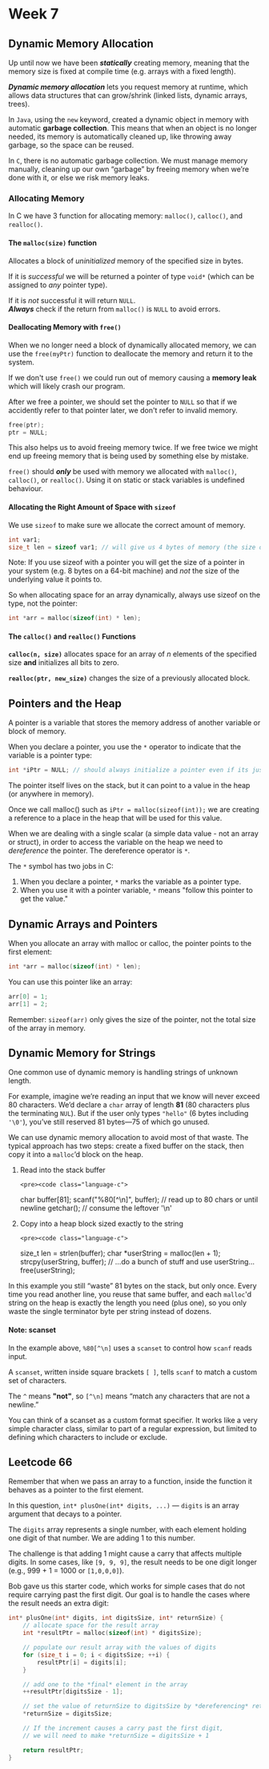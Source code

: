 # Week 7

## Dynamic Memory Allocation
Up until now we have been ***statically*** creating memory, meaning that the memory size is 
fixed at compile time (e.g. arrays with a fixed length).

***Dynamic memory allocation*** lets you request memory at runtime, which allows data
structures that can grow/shrink (linked lists, dynamic arrays, trees).

In `Java`, using the `new` keyword, created a dynamic object in memory with automatic
 **garbage collection**. This means that when an object is no longer needed, its
memory is automatically cleaned up, like throwing away garbage, so the space can
be reused.

In `C`, there is no automatic garbage collection. We must manage memory 
manually, cleaning up our own “garbage” by freeing memory when we’re done with
it, or else we risk memory leaks.

### Allocating Memory
In C we have 3 function for allocating memory: `malloc()`, `calloc()`, and `realloc()`.

#### The **`malloc(size)` function**
Allocates a block of *uninitialized* memory of the specified
size in bytes. 

If it is *successful* we will be returned a pointer of type `void*` (which can be
assigned to *any* pointer type).

If it is *not* successful it will return `NULL`.
<br>***Always*** check if the return from `malloc()` is `NULL` to avoid errors.

#### Deallocating Memory with `free()`
When we no longer need a block of dynamically allocated memory, we can use the 
`free(myPtr)` function to deallocate the memory and return it to the system. 

If we don't use `free()` we could run out of memory causing a **memory leak** which
will likely crash our program. 

After we free a pointer, we should set the pointer to `NULL` so that if we 
accidently refer to that pointer later, we don't refer to invalid memory.
```c
free(ptr);
ptr = NULL;
```

This also helps us to avoid freeing memory twice. If we free twice we might end up 
freeing memory that is being used by something else by mistake.

`free()` should ***only*** be used with memory we allocated with `malloc()`, `calloc()`,
or `realloc()`. Using it on static or stack variables is undefined behaviour.

#### Allocating the Right Amount of Space with `sizeof`
We use `sizeof` to make sure we allocate the correct amount of memory.

```c
int var1;
size_t len = sizeof var1; // will give us 4 bytes of memory (the size of an int)
```

Note: If you use sizeof with a pointer you will get the size of a pointer in
your system (e.g. 8 bytes on a 64-bit machine) and *not* the size of the underlying 
value it points to.

So when allocating space for an array dynamically, always use sizeof on the type, not the pointer:
```c
int *arr = malloc(sizeof(int) * len);
```


#### The `calloc()` and `realloc()` Functions
**`calloc(n, size)`** allocates space for an array of *n* elements of the 
specified size **and** initializes all bits to zero.

**`realloc(ptr, new_size)`** changes the size of a previously allocated block.


## Pointers and the Heap
A pointer is a variable that stores the memory address of another variable or block of memory.

When you declare a pointer, you use the `*` operator to indicate that the variable is a pointer type:
```c
int *iPtr = NULL; // should always initialize a pointer even if its just to NULL
```
The pointer itself lives on the stack, but it can point to a value in the heap (or anywhere in memory).


Once we call malloc() such as `iPtr = malloc(sizeof(int));` we are creating a 
reference to a place in the heap that will be used for this value.

When we are dealing with a single scalar (a simple data value - not an array or
struct), in order to access the variable on the heap we need to *dereference*
the pointer. The dereference operator is `*`. 

The `*` symbol has two jobs in C:

1. When you declare a pointer, `*` marks the variable as a pointer type.
2. When you use it with a pointer variable, `*` means "follow this pointer to get the value."

## Dynamic Arrays and Pointers
When you allocate an array with malloc or calloc, the pointer points to the first element:
```c
int *arr = malloc(sizeof(int) * len);
```

You can use this pointer like an array:
```c
arr[0] = 1;
arr[1] = 2;
```

Remember: `sizeof(arr)` only gives the size of the pointer, not the total size 
of the array in memory.

## Dynamic Memory for Strings
One common use of dynamic memory is handling strings of unknown length.

For example, imagine we’re reading an input that we know will never exceed 80 
characters. We’d declare a `char` array of length **81** (80 characters plus 
the terminating `NUL`). But if the user only types `"hello"` (6 bytes including
`'\0'`), you’ve still reserved 81 bytes—75 of which go unused.

We can use dynamic memory allocation to avoid most of that waste. The typical
approach has two steps: create a fixed buffer on the stack, then copy it into a 
`malloc`’d block on the heap.

<ol>
  <li>
    Read into the stack buffer

    <pre><code class="language-c">
char buffer[81];
scanf("%80[^\n]", buffer); // read up to 80 chars or until newline
getchar();                 // consume the leftover '\n'
    </code></pre>
  </li>

  <!-- force the second item to be “2.” even if your renderer auto-renumbers -->
  <li value="2">
    Copy into a heap block sized exactly to the string

    <pre><code class="language-c">
size_t len = strlen(buffer);
char *userString = malloc(len + 1);
strcpy(userString, buffer);
// …do a bunch of stuff and use userString…
free(userString);
    </code></pre>
  </li>
</ol>



In this example you still “waste” 81 bytes on the stack, but only once. Every 
time you read another line, you reuse that same buffer, and each `malloc`'d 
string on the heap is exactly the length you need (plus one), so you only 
waste the single terminator byte per string instead of dozens.


#### Note: scanset
In the example above, `%80[^\n]` uses a `scanset` to control how `scanf` reads input.

A `scanset`, written inside square brackets `[ ]`, tells `scanf` to match a 
custom set of characters.

The `^` means **"not"**,  so `[^\n]` means “match any characters that are not a newline.”

You can think of a scanset as a custom format specifier. 
It works like a very simple character class, similar to part of a regular expression,
but limited to defining which characters to include or exclude.


## Leetcode 66

Remember that when we pass an array to a function, inside the function it
behaves as a pointer to the first element.

In this question, `int* plusOne(int* digits, ...)` — `digits` is an array
argument that decays to a pointer.

The `digits` array represents a single number, with each element holding one 
digit of that number. We are adding 1 to this number.

The challenge is that adding 1 might cause a carry that affects multiple digits.
In some cases, like `[9, 9, 9]`, the result needs to be one digit longer 
(e.g., 999 + 1 = 1000 or `[1,0,0,0]`).

Bob gave us this starter code, which works for simple cases that do not
require carrying past the first digit. Our goal is to handle the cases 
where the result needs an extra digit:

```c
int* plusOne(int* digits, int digitsSize, int* returnSize) {
    // allocate space for the result array
    int *resultPtr = malloc(sizeof(int) * digitsSize);

    // populate our result array with the values of digits
    for (size_t i = 0; i < digitsSize; ++i) {
        resultPtr[i] = digits[i];
    }

    // add one to the *final* element in the array
    ++resultPtr[digitsSize - 1];

    // set the value of returnSize to digitsSize by *dereferencing* returnSize.
    *returnSize = digitsSize;

    // If the increment causes a carry past the first digit,
    // we will need to make *returnSize = digitsSize + 1

    return resultPtr;
}
```
